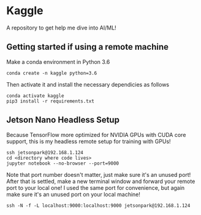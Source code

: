 # Kaggle
A repository to get help me dive into AI/ML!

## Getting started if using a remote machine
Make a conda environment in Python 3.6
```
conda create -n kaggle python=3.6
```

Then activate it and install the necessary dependicies as follows
```
conda activate kaggle
pip3 install -r requirements.txt
```

## Jetson Nano Headless Setup
Because TensorFlow more optimized for NVIDIA GPUs with CUDA core support, this is my headless remote setup for training with GPUs!

```
ssh jetsonpark@192.168.1.124
cd <directory where code lives>
jupyter notebook --no-browser --port=9000
```

Note that port number doesn't matter, just make sure it's an unused port! After that is settled, make a new terminal window and forward your remote port to your local one! I used the same port for convenience, but again make sure it's an unused port on your local machine!

```
ssh -N -f -L localhost:9000:localhost:9000 jetsonpark@192.168.1.124
```
